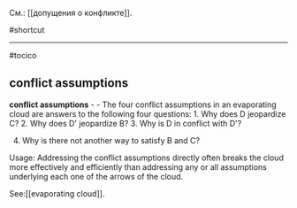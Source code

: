 См.: [[допущения о конфликте]].

#shortcut




<hr/>

#tocico

## conflict assumptions

<b>conflict assumptions</b> -  - The four conflict assumptions in an evaporating cloud are answers to the following four questions: 1.  Why does D jeopardize C? 2.  Why does D' jeopardize B? 3.  Why is D in conflict with D'? 

 
4.  Why is there not another way to satisfy B and C? 


Usage: Addressing the conflict assumptions directly often breaks the cloud more effectively and efficiently than addressing any or all assumptions underlying each one of the arrows of the cloud. 



See:[[evaporating cloud]].
